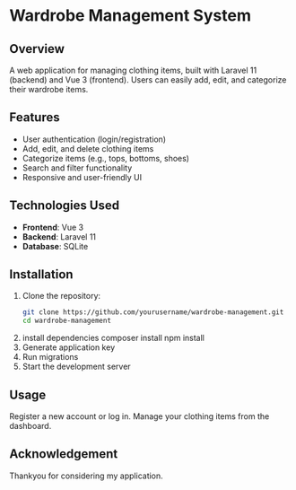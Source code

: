 # Wardrobe Management System

## Overview
A web application for managing clothing items, built with Laravel 11 (backend) and Vue 3 (frontend). Users can easily add, edit, and categorize their wardrobe items.

## Features
- User authentication (login/registration)
- Add, edit, and delete clothing items
- Categorize items (e.g., tops, bottoms, shoes)
- Search and filter functionality
- Responsive and user-friendly UI

## Technologies Used
- **Frontend**: Vue 3
- **Backend**: Laravel 11
- **Database**: SQLite

## Installation
1. Clone the repository:
   ```bash
   git clone https://github.com/yourusername/wardrobe-management.git
   cd wardrobe-management
2. install dependencies
   composer install
   npm install
3. Generate application key
4. Run migrations
5. Start the development server
## Usage
Register a new account or log in.
Manage your clothing items from the dashboard.
## Acknowledgement
Thankyou for considering my application.

